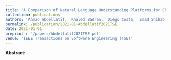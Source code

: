 ```yaml
---
title: "A Comparison of Natural Language Understanding Platforms for Chatbots in Software Engineering"
collection: publications
authors: 'Ahmad Abdellatif,  Khaled Badran,  Diego Costa,  Emad Shihab'
permalink: /publication/2021-01-Abdellatif2021TSE
date: 2021-01-01
preprint : '/papers/Abdellatif2021TSE.pdf'
venue: 'IEEE Transactions on Software Engineering (TSE)'
---
```

 **Abstract:**  
